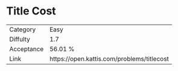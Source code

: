# Title Cost

<table>
    <tr>
        <td>Category</td>
        <td>Easy</td>
    </tr>
    <tr>
        <td>Diffulty</td>
        <td>1.7</td>
    </tr>
    <tr>
        <td>Acceptance</td>
        <td>56.01 %</td>
    </tr>
    <tr>
        <td>Link</td>
        <td>https://open.kattis.com/problems/titlecost</td>
    </tr>
</table>